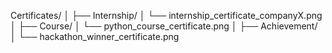 Certificates/
│
├── Internship/
│   └── internship_certificate_companyX.png
│
├── Course/
│   └── python_course_certificate.png
│
├── Achievement/
│   └── hackathon_winner_certificate.png
